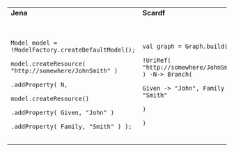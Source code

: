 <table>
<tt><td><b>Jena</b></td><td><b>Scardf</b></td></tt>
<tr><td><pre><code><br>
Model model = !ModelFactory.createDefaultModel();<br>
model.createResource( "http://somewhere/JohnSmith" )<br>
.addProperty( N,<br>
model.createResource()<br>
.addProperty( Given, "John" )<br>
.addProperty( Family, "Smith" ) );<br>
</code></pre></td>
<td><pre><code><br>
val graph = Graph.build(<br>
!UriRef( "http://somewhere/JohnSmith" ) -N-&gt; Branch(<br>
Given -&gt; "John", Family -&gt; "Smith"<br>
)<br>
)<br>
</code></pre></td>
</tr>
</table>